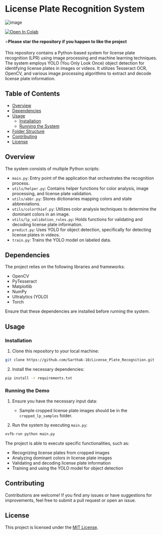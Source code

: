 # License Plate Recognition System
![image](https://github.com/Sarthak-10/License_Plate_Recognition/assets/55259635/8e98144b-4bcb-4841-96b3-a8b535b626f4)


[![Open In Colab](https://colab.research.google.com/assets/colab-badge.svg)](Colab_demo.ipynb)

:star:**Please star the repository if you happen to like the project**

This repository contains a Python-based system for license plate recognition (LPR) using image processing and machine learning techniques. The system employs YOLO (You Only Look Once) object detection for identifying license plates in images or videos. It utilizes Tesseract OCR, OpenCV, and various image processing algorithms to extract and decode license plate information.

## Table of Contents

- [Overview](#overview)
- [Dependencies](#dependencies)
- [Usage](#usage)
  - [Installation](#installation)
  - [Running the System](#running-the-system)
- [Folder Structure](#folder-structure)
- [Contributing](#contributing)
- [License](#license)

## Overview

The system consists of multiple Python scripts:

- `main.py`: Entry point of the application that orchestrates the recognition process.
- `utils/helper.py`: Contains helper functions for color analysis, image processing, and license plate validation.
- `utils/abbr.py`: Stores dictionaries mapping colors and state abbreviations.
- `utils/colorthief.py`: Utilizes color analysis techniques to determine the dominant colors in an image.
- `utils/lp_validation_rules.py`: Holds functions for validating and decoding license plate information.
- `predict.py`: Uses YOLO for object detection, specifically for detecting license plates in videos.
- `train.py`: Trains the YOLO model on labeled data.

## Dependencies

The project relies on the following libraries and frameworks:

- OpenCV
- PyTesseract
- Matplotlib
- NumPy
- Ultralytics (YOLO)
- Torch

Ensure that these dependencies are installed before running the system.

## Usage

### Installation

1. Clone this repository to your local machine:

```bash
git clone https://github.com/Sarthak-10/License_Plate_Recognition.git
```

2. Install the necessary dependencies:

```bash
pip install -r requirements.txt
```

### Running the Demo
1. Ensure you have the necessary input data:
   - Sample cropped license plate images should be in the `cropped_lp_samples` folder.

2. Run the system by executing `main.py`:

```bash
xvfb-run python main.py 
```

The project is able to execute specific functionalities, such as:

- Recognizing license plates from cropped images
- Analyzing dominant colors in license plate images
- Validating and decoding license plate information
- Training and using the YOLO model for object detection

## Contributing

Contributions are welcome! If you find any issues or have suggestions for improvements, feel free to submit a pull request or open an issue.

## License

This project is licensed under the [MIT License](LICENSE).
